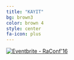 ```yaml
---
title: "KAYIT"
bg: brown3
color: brown 4
style: center
fa-icon: plus
---
```

<a href="http://www.eventbrite.com/e/raconf16-tickets-28817159901?ref=ebtn" target="_blank"><img src="https://www.eventbrite.com/custombutton?eid=28817159901" alt="Eventbrite - RaConf&#39;16" /></a>


